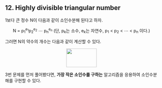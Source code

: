 ## 12. Highly divisible triangular number

1보다 큰 정수 N이 다음과 같이 소인수분해 된다고 하자.

<p align="center">
  N = p<sub>1</sub><sup>e<sub>1</sub></sup>p<sub>2</sub><sup>e<sub>2</sub></sup> &ctdot; p<sub>n</sub><sup>e<sub>n</sub></sup> (단, p<sub>k</sub>는 소수, e<sub>k</sub>는 자연수, p<sub>1</sub> &lt; p<sub>2</sub> &lt; &ctdot; &lt; p<sub>n</sub> 이다.)
</p>

그러면 N의 약수의 개수는 다음과 같이 계산할 수 있다.

<p align="center">
  <img src="https://latex.codecogs.com/png.latex?%5Clarge%20%5Cprod_%7Bk%3D1%7D%5E%7Bn%7D%20%281%20&plus;%20e_%7Bk%7D%29" width="100" height="62">
</p>

3번 문제를 먼저 풀어봤다면, **가장 작은 소인수를 구하는** 알고리즘을 응용하여 소인수분해를 구현할 수 있다.
